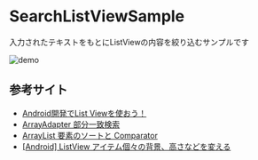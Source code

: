 # SearchListViewSample

入力されたテキストをもとにListViewの内容を絞り込むサンプルです

![demo](https://raw.githubusercontent.com/wiki/NakanishiTetsuhiro/SearchListViewSample/images/demo.gif)

## 参考サイト

- [Android開発でList Viewを使おう！](https://qiita.com/Tsumugi/items/47f31bb7351979a45653)
- [ArrayAdapter 部分一致検索](http://blog.sfapps.jp/2015/10/17/partial_match_search_in_arrayadapter/)
- [ArrayList 要素のソートと Comparator](http://java.keicode.com/lib/collections-sort.php)
- [[Android] ListView アイテム個々の背景、高さなどを変える](https://akira-watson.com/android/listview-item-adjust.html)
